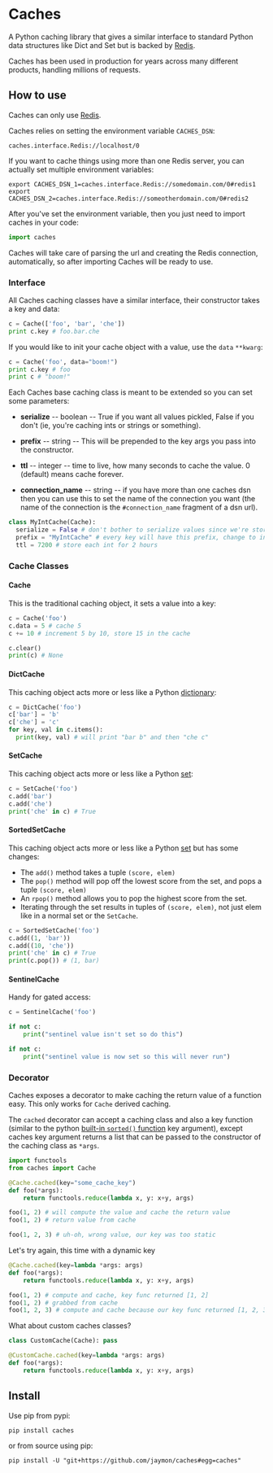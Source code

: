 # Caches

A Python caching library that gives a similar interface to standard Python data structures like Dict and Set but is backed by [Redis](https://redis.io).

Caches has been used in production for years across many different products, handling millions of requests.


## How to use

Caches can only use [Redis](http://redis.io).

Caches relies on setting the environment variable `CACHES_DSN`:

    caches.interface.Redis://localhost/0

If you want to cache things using more than one Redis server, you can actually set multiple environment variables:

    export CACHES_DSN_1=caches.interface.Redis://somedomain.com/0#redis1
    export CACHES_DSN_2=caches.interface.Redis://someotherdomain.com/0#redis2

After you've set the environment variable, then you just need to import caches in your code:

```python
import caches
```

Caches will take care of parsing the url and creating the Redis connection, automatically, so after importing Caches will be ready to use.


### Interface

All Caches caching classes have a similar interface, their constructor takes a key and data:

```python
c = Cache(['foo', 'bar', 'che'])
print c.key # foo.bar.che
```

If you would like to init your cache object with a value, use the `data` `**kwarg`:

```python
c = Cache('foo', data="boom!")
print c.key # foo
print c # "boom!"
```

Each Caches base caching class is meant to be extended so you can set some parameters:

* **serialize** -- boolean -- True if you want all values pickled, False if you don't (ie, you're caching ints or strings or something).

* **prefix** -- string -- This will be prepended to the key args you pass into the constructor.

* **ttl** -- integer -- time to live, how many seconds to cache the value. 0 (default) means cache forever.

* **connection_name** -- string -- if you have more than one caches dsn then you can use this to set the name of the connection you want (the name of the connection is the `#connection_name` fragment of a dsn url).

```python
class MyIntCache(Cache):
  serialize = False # don't bother to serialize values since we're storing ints
  prefix = "MyIntCache" # every key will have this prefix, change to invalidate all currently cached values
  ttl = 7200 # store each int for 2 hours
```

### Cache Classes


#### Cache

This is the traditional caching object, it sets a value into a key:

```python
c = Cache('foo')
c.data = 5 # cache 5
c += 10 # increment 5 by 10, store 15 in the cache

c.clear()
print(c) # None
```


#### DictCache

This caching object acts more or less like a Python [dictionary](http://docs.python.org/3/library/stdtypes.html#mapping-types-dict):

```python
c = DictCache('foo')
c['bar'] = 'b'
c['che'] = 'c'
for key, val in c.items():
  print(key, val) # will print "bar b" and then "che c"
```


#### SetCache

This caching object acts more or less like a Python [set](http://docs.python.org/2/library/stdtypes.html#set):

```python
c = SetCache('foo')
c.add('bar')
c.add('che')
print('che' in c) # True
```


#### SortedSetCache

This caching object acts more or less like a Python [set](http://docs.python.org/2/library/stdtypes.html#set) but has some changes:

* The `add()` method takes a tuple `(score, elem)`
* The `pop()` method will pop off the lowest score from the set, and pops a tuple `(score, elem)`
* An `rpop()` method allows you to pop the highest score from the set.
* Iterating through the set results in tuples of `(score, elem)`, not just elem like in a normal set or the `SetCache`.

```python
c = SortedSetCache('foo')
c.add((1, 'bar'))
c.add((10, 'che'))
print('che' in c) # True
print(c.pop()) # (1, bar)
```


#### SentinelCache

Handy for gated access:

```python
c = SentinelCache('foo')

if not c:
    print("sentinel value isn't set so do this")

if not c:
    print("sentinel value is now set so this will never run")
```


### Decorator

Caches exposes a decorator to make caching the return value of a function easy. This only works for `Cache` derived caching.

The `cached` decorator can accept a caching class and also a key function (similar to the python [built-in `sorted()` function](http://docs.python.org/2/library/functions.html#sorted) key argument), except caches key argument returns a list that can be passed to the constructor of the caching class as `*args`.

```python
import functools
from caches import Cache

@Cache.cached(key="some_cache_key")
def foo(*args):
    return functools.reduce(lambda x, y: x+y, args)

foo(1, 2) # will compute the value and cache the return value
foo(1, 2) # return value from cache

foo(1, 2, 3) # uh-oh, wrong value, our key was too static
```

Let's try again, this time with a dynamic key

```python
@Cache.cached(key=lambda *args: args)
def foo(*args):
    return functools.reduce(lambda x, y: x+y, args)

foo(1, 2) # compute and cache, key func returned [1, 2]
foo(1, 2) # grabbed from cache
foo(1, 2, 3) # compute and cache because our key func returned [1, 2, 3]
```

What about custom caches classes?

```python
class CustomCache(Cache): pass

@CustomCache.cached(key=lambda *args: args)
def foo(*args):
    return functools.reduce(lambda x, y: x+y, args)
```


## Install

Use pip from pypi:

    pip install caches

or from source using pip:

    pip install -U "git+https://github.com/jaymon/caches#egg=caches"
